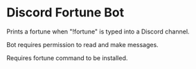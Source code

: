 # Discord Fortune Bot

Prints a fortune when "!fortune" is typed into a Discord channel.

Bot requires permission to read and make messages.

Requires fortune command to be installed.
